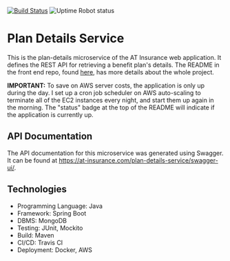 [![Build Status](https://travis-ci.com/abhithube/plan-details-service.svg?branch=master)](https://travis-ci.com/abhithube/plan-details-service)
![Uptime Robot status](https://img.shields.io/uptimerobot/status/m786310888-e72a74101e97560d6bbf571e?label=status)

# Plan Details Service

This is the plan-details microservice of the AT Insurance web application. It defines the REST API for retrieving a benefit plan's details. The README in the front end repo, found [here](https://github.com/abhithube/insurance-portal-angular), has more details about the whole project.

**IMPORTANT:** To save on AWS server costs, the application is only up during the day. I set up a cron job scheduler on AWS auto-scaling to terminate all of the EC2 instances every night, and start them up again in the morning. The "status" badge at the top of the README will indicate if the application is currently up.

## API Documentation
The API documentation for this microservice was generated using Swagger. It can be found at https://at-insurance.com/plan-details-service/swagger-ui/.

## Technologies
- Programming Language: Java
- Framework: Spring Boot
- DBMS: MongoDB
- Testing: JUnit, Mockito
- Build: Maven
- CI/CD: Travis CI
- Deployment: Docker, AWS
